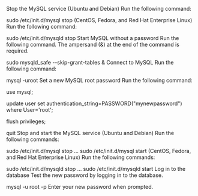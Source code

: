 Stop the MySQL service
(Ubuntu and Debian) Run the following command:

sudo /etc/init.d/mysql stop
(CentOS, Fedora, and Red Hat Enterprise Linux) Run the following command:

sudo /etc/init.d/mysqld stop
Start MySQL without a password
Run the following command. The ampersand (&) at the end of the command is required.

sudo mysqld_safe --skip-grant-tables &
Connect to MySQL
Run the following command:

mysql -uroot
Set a new MySQL root password
Run the following command:

use mysql;

update user set authentication_string=PASSWORD("mynewpassword") where User='root';

flush privileges;

quit
Stop and start the MySQL service
(Ubuntu and Debian) Run the following commands:

sudo /etc/init.d/mysql stop
...
sudo /etc/init.d/mysql start
(CentOS, Fedora, and Red Hat Enterprise Linux) Run the following commands:

sudo /etc/init.d/mysqld stop
...
sudo /etc/init.d/mysqld start
Log in to the database
Test the new password by logging in to the database.

mysql -u root -p
Enter your new password when prompted.

